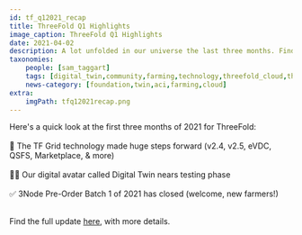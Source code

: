```yaml
---
id: tf_q12021_recap
title: ThreeFold Q1 Highlights
image_caption: ThreeFold Q1 Highlights
date: 2021-04-02
description: A lot unfolded in our universe the last three months. Find out all you need to know in our Q1 Recap!
taxonomies:
    people: [sam_taggart]
    tags: [digital_twin,community,farming,technology,threefold_cloud,threefold_grid,threefold_token,update]
    news-category: [foundation,twin,aci,farming,cloud]
extra:
    imgPath: tfq12021recap.png
---
```


Here's a quick look at the first three months of 2021 for ThreeFold:
<br/>
<br/>
🚀 The TF Grid technology made huge steps forward (v2.4, v2.5, eVDC, QSFS, Marketplace, & more)
<br/>
<br/>
👯‍♀️ Our digital avatar called Digital Twin nears testing phase
<br/>
<br/>
✅ 3Node Pre-Order Batch 1 of 2021 has closed (welcome, new farmers!)
<br/>
<br/>

Find the full update [here](https://threefold.io/info/threefold#/threefold__q12021recap), with more details.